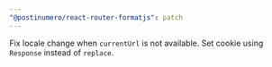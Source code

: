 ```yaml
---
"@postinumero/react-router-formatjs": patch
---
```


Fix locale change when `currentUrl` is not available. Set cookie using `Response` instead of `replace`.
